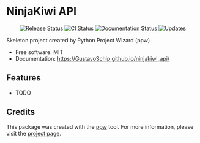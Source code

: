 # NinjaKiwi API


<p align="center">
<a href="https://pypi.python.org/pypi/ninjakiwi_api">
    <img src="https://img.shields.io/pypi/v/ninjakiwi-api.svg"
        alt = "Release Status">
</a>

<a href="https://github.com/GustavoSchip/ninjakiwi_api/actions">
    <img src="https://github.com/GustavoSchip/ninjakiwi-api/actions/workflows/main.yml/badge.svg?branch=release" alt="CI Status">
</a>

<a href="https://GustavoSchip.github.io/ninjakiwi_api/">
    <img src="https://img.shields.io/website/https/GustavoSchip.github.io/ninjakiwi-api/index.html.svg?label=docs&down_message=unavailable&up_message=available" alt="Documentation Status">
</a>

<a href="https://pyup.io/repos/github/GustavoSchip/ninjakiwi_api/">
<img src="https://pyup.io/repos/github/GustavoSchip/ninjakiwi-api/shield.svg" alt="Updates">
</a>

</p>


Skeleton project created by Python Project Wizard (ppw)


* Free software: MIT
* Documentation: <https://GustavoSchip.github.io/ninjakiwi_api/>


## Features

* TODO

## Credits

This package was created with the [ppw](https://zillionare.github.io/python-project-wizard) tool. For more information, please visit the [project page](https://zillionare.github.io/python-project-wizard/).
